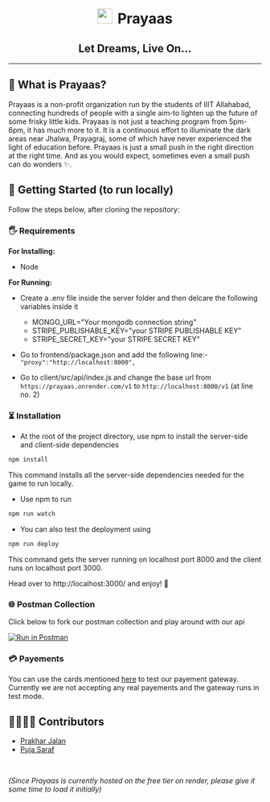 <h1 align="center"><span><img src="https://images2.imgbox.com/bd/7d/PF8vffaH_o.png" height='30px' style='margin-right:10px;'/></span>Prayaas</h1>
<h2 align="center">Let Dreams, Live On...</h2>

---

## 🤔 What is Prayaas?

Prayaas is a non-profit organization run by the students of IIIT Allahabad, connecting hundreds of people with a single aim-to lighten up the future of some frisky little kids. Prayaas is not just a teaching program from 5pm-6pm, it has much more to it. It is a continuous effort to illuminate the dark areas near Jhalwa, Prayagraj, some of which have never experienced the light of education before. Prayaas is just a small push in the right direction at the right time. And as you would expect, sometimes even a small push can do wonders ✨.

## 🏁 Getting Started (to run locally)

Follow the steps below, after cloning the repository:

### 🖐 Requirements

**For Installing:**

- Node

**For Running:**

- Create a .env file inside the server folder and then delcare the following variables inside it

  - MONGO_URL="Your mongodb connection string"
  - STRIPE_PUBLISHABLE_KEY="your STRIPE PUBLISHABLE KEY"
  - STRIPE_SECRET_KEY="your STRIPE SECRET KEY"

- Go to frontend/package.json and add the following line:-
  `"proxy":"http://localhost:8000",`
- Go to client/src/api/index.js and change the base url from `https://prayaas.onrender.com/v1` to `http://localhost:8000/v1` (at line no. 2)

### ⏳ Installation

- At the root of the project directory, use npm to install the server-side and client-side dependencies

```bash
npm install
```

This command installs all the server-side dependencies needed for the game to run locally.

- Use npm to run

```bash
npm run watch
```

- You can also test the deployment using

```bash
npm run deploy
```

This command gets the server running on localhost port 8000 and the client runs on localhost port 3000.

Head over to http://localhost:3000/ and enjoy! 🎉
<br/>

### 🌐 Postman Collection

Click below to fork our postman collection and play around with our api

[![Run in Postman](https://run.pstmn.io/button.svg)](https://app.getpostman.com/run-collection/21161585-d244fa0d-a935-4848-b91d-8ae744a3b682?action=collection%2Ffork&collection-url=entityId%3D21161585-d244fa0d-a935-4848-b91d-8ae744a3b682%26entityType%3Dcollection%26workspaceId%3Db6ae606e-00db-4b39-b8a6-136f9150dd47)

### 💳 Payements

You can use the cards mentioned <a href='https://stripe.com/docs/testing'>here</a> to test our payement gateway. Currently we are not accepting any real payements and the gateway runs in test mode.

<!-- ### 🤝 Contributing

Contributions are what make the open source community such an amazing place to be learn, inspire, and create. Any contributions you make are greatly appreciated. The **Issues** tab is a good place to begin!

1. Fork the project repo
2. Clone the forked repo on your machine
3. Create your feature branch (`git checkout -b feature/AmazingFeature`)
4. Commit your changes (`git commit -m 'Add some AmazingFeature'`)
5. Push to the branch on your forked repo (`git push origin feature/AmazingFeature`)
6. Open a pull request -->

<!-- ## 👻 Testing

The project includes unit tests for testing all the routes and controllers, written using jest and supertest.

Run all tests

```bash
npm run test
``` -->

## 👨‍💻👩‍💻 Contributors

- [Prakhar Jalan](https://www.linkedin.com/in/jalansprakhar/)
- [Puja Saraf](https://www.linkedin.com/in/pujaa-saraf/)

<br>

_(Since Prayaas is currently hosted on the free tier on render, please give it some time to load it initially)_
